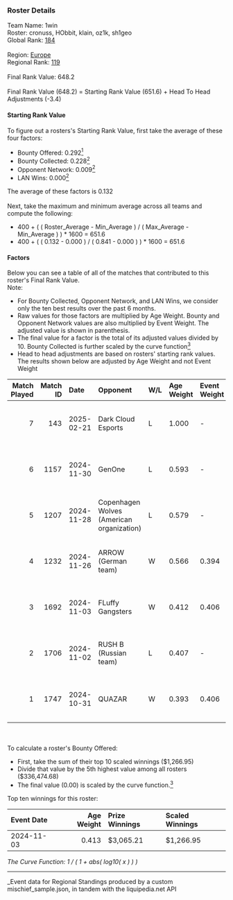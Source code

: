 ### Roster Details<br />
Team Name: 1win<br />
Roster: cronuss, HObbit, klain, oz1k, sh1geo<br />
Global Rank: [184](../../standings_global_2025_03_01.md)<br />
<br />
Region: [Europe]( ../../standings_europe_2025_03_01.md)<br />
Regional Rank: [119]( ../../standings_europe_2025_03_01.md)<br />
<br />
Final Rank Value:  648.2<br />
<br />
Final Rank Value (648.2) = Starting Rank Value (651.6) + Head To Head Adjustments (-3.4)<br />

#### Starting Rank Value<br />
To figure out a rosters's Starting Rank Value, first take the average of these four factors:<br />
- Bounty Offered: 0.292[<sup>1</sup>](#table2)
- Bounty Collected: 0.228[<sup>2</sup>](#table1)
- Opponent Network: 0.009[<sup>2</sup>](#table1)
- LAN Wins: 0.000[<sup>2</sup>](#table1)

The average of these factors is 0.132<br />
<br />
Next, take the maximum and minimum average across all teams and compute the following:<br />
- 400 + ( ( Roster_Average - Min_Average ) / ( Max_Average - Min_Average ) ) * 1600 = 651.6
- 400 + ( ( 0.132 - 0.000 ) / ( 0.841 - 0.000 ) ) * 1600 = 651.6


#### Factors<br />
Below you can see a table of all of the matches that contributed to this roster's Final Rank Value.<br />
Note:<br />

- For Bounty Collected, Opponent Network, and LAN Wins, we consider only the ten best results over the past 6 months.
- Raw values for those factors are multiplied by Age Weight. Bounty and Opponent Network values are also multiplied by Event Weight. The adjusted value is shown in parenthesis.
- The final value for a factor is the total of its adjusted values divided by 10. Bounty Collected is further scaled by the curve function[<sup>3</sup>](#curveFunction)
- Head to head adjustments are based on rosters' starting rank values. The results shown below are adjusted by Age Weight and not Event Weight
<span id="table1"></span><br />


| Match Played | Match ID | Date       | Opponent                                  | W/L | Age Weight | Event Weight | Bounty Collected | Opponent Network | LAN Wins  | H2H Adj. | Roster                               |
| -: | -: | :- | :- | :- | :- | :- | :- | :- | :- | -: | :- |
|            7 |      143 | 2025-02-21 | Dark Cloud Esports                        | L   | 1.000      | -            | -                | -                | -         |   -12.39 | cronuss, HObbit, klain, oz1k, sh1geo |
|            6 |     1157 | 2024-11-30 | GenOne                                    | L   | 0.593      | -            | -                | -                | -         |    -6.93 | cronuss, HObbit, Jyo, lattykk, oz1k  |
|            5 |     1207 | 2024-11-28 | Copenhagen Wolves (American organization) | L   | 0.579      | -            | -                | -                | -         |    -5.31 | cronuss, HObbit, Jyo, lattykk, oz1k  |
|            4 |     1232 | 2024-11-26 | ARROW (German team)                       | W   | 0.566      | 0.394        | 0.013 (0.003)    | 0.077 (0.017)    | 0 (0.000) |    11.48 | cronuss, HObbit, Jyo, lattykk, oz1k  |
|            3 |     1692 | 2024-11-03 | FLuffy Gangsters                          | W   | 0.412      | 0.406        | 0.005 (0.001)    | 0.419 (0.070)    | 0 (0.000) |     7.25 | cronuss, HObbit, Jyo, lattykk, oz1k  |
|            2 |     1706 | 2024-11-02 | RUSH B (Russian team)                     | L   | 0.407      | -            | -                | -                | -         |    -2.81 | cronuss, HObbit, Jyo, lattykk, oz1k  |
|            1 |     1747 | 2024-10-31 | QUAZAR                                    | W   | 0.393      | 0.406        | 0.002 (0.000)    | 0.006 (0.001)    | 0 (0.000) |     5.35 | cronuss, HObbit, Jyo, lattykk, oz1k  |

<br />
<span id="table2"></span><br />
To calculate a roster's Bounty Offered:<br />

- First, take the sum of their top 10 scaled winnings ($1,266.95)
- Divide that value by the 5th highest value among all rosters ($336,474.68)
- The final value (0.00) is scaled by the curve function.[<sup>3</sup>](#curveFunction)

Top ten winnings for this roster:<br />

| Event Date | Age Weight | Prize Winnings | Scaled Winnings |
| :- | -: | :- | :- |
| 2024-11-03 |      0.413 | $3,065.21      | $1,266.95       |


<span id="curveFunction"></span>_The Curve Function: 1 / ( 1 + abs( log10( x ) ) )_<br />

---
_Event data for Regional Standings produced by a custom mischief_sample.json, in tandem with the liquipedia.net API<br />
